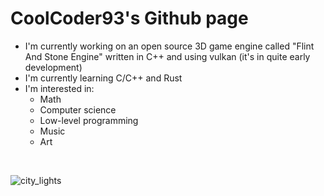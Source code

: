 # CoolCoder93's Github page

- I'm currently working on an open source 3D game engine called "Flint And Stone Engine" written in C++ and using vulkan (it's in quite early development)
- I'm currently learning C/C++ and Rust
- I'm interested in: 
  - Math
  - Computer science
  - Low-level programming
  - Music
  - Art
<br/>

![city_lights](https://user-images.githubusercontent.com/96700307/196255252-70465f15-5a93-4bdb-a2a6-362f2596155d.png)
